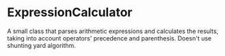 # ExpressionCalculator
A small class that parses arithmetic expressions and calculates the results, taking into account operators' precedence and parenthesis. Doesn't use shunting yard algorithm.
